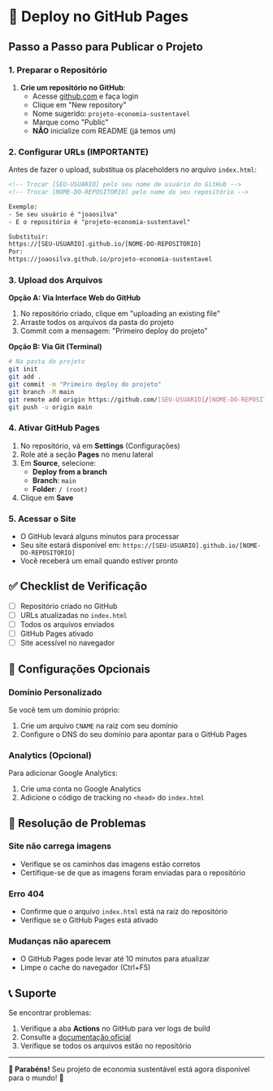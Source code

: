 # 🚀 Deploy no GitHub Pages

## Passo a Passo para Publicar o Projeto

### 1. **Preparar o Repositório**

1. **Crie um repositório no GitHub**:
   - Acesse [github.com](https://github.com) e faça login
   - Clique em "New repository"
   - Nome sugerido: `projeto-economia-sustentavel`
   - Marque como "Public"
   - **NÃO** inicialize com README (já temos um)

### 2. **Configurar URLs (IMPORTANTE)**

Antes de fazer o upload, substitua os placeholders no arquivo `index.html`:

```html
<!-- Trocar [SEU-USUARIO] pelo seu nome de usuário do GitHub -->
<!-- Trocar [NOME-DO-REPOSITORIO] pelo nome do seu repositório -->

Exemplo:
- Se seu usuário é "joaosilva" 
- E o repositório é "projeto-economia-sustentavel"

Substituir:
https://[SEU-USUARIO].github.io/[NOME-DO-REPOSITORIO]
Por:
https://joaosilva.github.io/projeto-economia-sustentavel
```

### 3. **Upload dos Arquivos**

**Opção A: Via Interface Web do GitHub**
1. No repositório criado, clique em "uploading an existing file"
2. Arraste todos os arquivos da pasta do projeto
3. Commit com a mensagem: "Primeiro deploy do projeto"

**Opção B: Via Git (Terminal)**
```bash
# Na pasta do projeto
git init
git add .
git commit -m "Primeiro deploy do projeto"
git branch -M main
git remote add origin https://github.com/[SEU-USUARIO]/[NOME-DO-REPOSITORIO].git
git push -u origin main
```

### 4. **Ativar GitHub Pages**

1. No repositório, vá em **Settings** (Configurações)
2. Role até a seção **Pages** no menu lateral
3. Em **Source**, selecione:
   - **Deploy from a branch**
   - **Branch**: `main` 
   - **Folder**: `/ (root)`
4. Clique em **Save**

### 5. **Acessar o Site**

- O GitHub levará alguns minutos para processar
- Seu site estará disponível em: `https://[SEU-USUARIO].github.io/[NOME-DO-REPOSITORIO]`
- Você receberá um email quando estiver pronto

## ✅ Checklist de Verificação

- [ ] Repositório criado no GitHub
- [ ] URLs atualizadas no `index.html`
- [ ] Todos os arquivos enviados
- [ ] GitHub Pages ativado
- [ ] Site acessível no navegador

## 🔧 Configurações Opcionais

### Domínio Personalizado
Se você tem um domínio próprio:
1. Crie um arquivo `CNAME` na raiz com seu domínio
2. Configure o DNS do seu domínio para apontar para o GitHub Pages

### Analytics (Opcional)
Para adicionar Google Analytics:
1. Crie uma conta no Google Analytics
2. Adicione o código de tracking no `<head>` do `index.html`

## 🐛 Resolução de Problemas

### Site não carrega imagens
- Verifique se os caminhos das imagens estão corretos
- Certifique-se de que as imagens foram enviadas para o repositório

### Erro 404
- Confirme que o arquivo `index.html` está na raiz do repositório
- Verifique se o GitHub Pages está ativado

### Mudanças não aparecem
- O GitHub Pages pode levar até 10 minutos para atualizar
- Limpe o cache do navegador (Ctrl+F5)

## 📞 Suporte

Se encontrar problemas:
1. Verifique a aba **Actions** no GitHub para ver logs de build
2. Consulte a [documentação oficial](https://docs.github.com/pages)
3. Verifique se todos os arquivos estão no repositório

---

**🎉 Parabéns!** Seu projeto de economia sustentável está agora disponível para o mundo! 🌱
